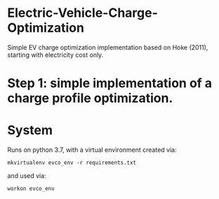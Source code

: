 # Electric-Vehicle-Charge-Optimization
Simple EV charge optimization implementation based on Hoke (2011), starting with electricity cost only.

# Step 1: simple implementation of a charge profile optimization.



# System
Runs on python 3.7, with a virtual environment created via:

	mkvirtualenv evco_env -r requirements.txt

and used via:

	workon evco_env